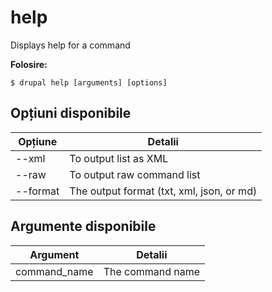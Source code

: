 # help
Displays help for a command

**Folosire:**
```
$ drupal help [arguments] [options] 
```

## Opțiuni disponibile
Opțiune | Detalii
-------|-------------
--xml | To output list as XML
--raw | To output raw command list
--format | The output format (txt, xml, json, or md)

## Argumente disponibile
Argument | Detalii
---------|-------------
command_name | The command name
